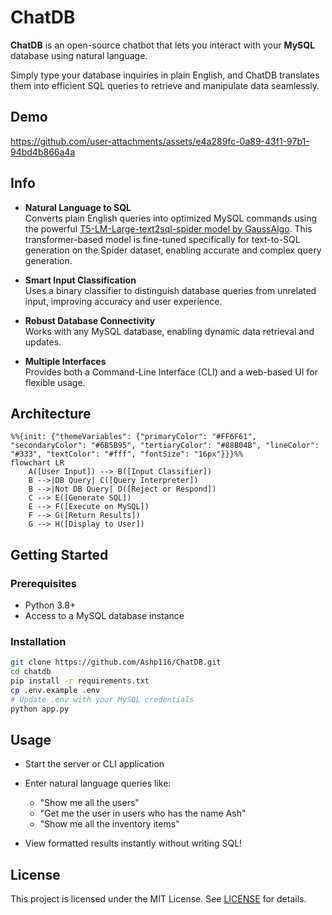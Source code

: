 # ChatDB

**ChatDB** is an open-source chatbot that lets you interact with your **MySQL** database using natural language.

Simply type your database inquiries in plain English, and ChatDB translates them into efficient SQL queries to retrieve and manipulate data seamlessly.

## Demo

https://github.com/user-attachments/assets/e4a289fc-0a89-43f1-97b1-94bd4b866a4a


## Info

- **Natural Language to SQL**  
  Converts plain English queries into optimized MySQL commands using the powerful [T5-LM-Large-text2sql-spider model by GaussAlgo](https://huggingface.co/gaussalgo/T5-LM-Large-text2sql-spider). This transformer-based model is fine-tuned specifically for text-to-SQL generation on the Spider dataset, enabling accurate and complex query generation.

-  **Smart Input Classification**  
  Uses a binary classifier to distinguish database queries from unrelated input, improving accuracy and user experience.

-  **Robust Database Connectivity**  
  Works with any MySQL database, enabling dynamic data retrieval and updates.

-  **Multiple Interfaces**  
  Provides both a Command-Line Interface (CLI) and a web-based UI for flexible usage.

## Architecture

```mermaid
%%{init: {"themeVariables": {"primaryColor": "#FF6F61", "secondaryColor": "#6B5B95", "tertiaryColor": "#88B04B", "lineColor": "#333", "textColor": "#fff", "fontSize": "16px"}}}%%
flowchart LR
    A([User Input]) --> B([Input Classifier])
    B -->|DB Query| C([Query Interpreter])
    B -->|Not DB Query| D([Reject or Respond])
    C --> E([Generate SQL])
    E --> F([Execute on MySQL])
    F --> G([Return Results])
    G --> H([Display to User])
````


## Getting Started

### Prerequisites

* Python 3.8+
* Access to a MySQL database instance

### Installation

```bash
git clone https://github.com/Ashp116/ChatDB.git
cd chatdb
pip install -r requirements.txt
cp .env.example .env
# Update .env with your MySQL credentials
python app.py
```


## Usage

* Start the server or CLI application

* Enter natural language queries like:

  * "Show me all the users"
  * "Get me the user in users who has the name Ash"
  * "Show me all the inventory items"

* View formatted results instantly without writing SQL!

## License

This project is licensed under the MIT License. See [LICENSE](./LICENSE) for details.
